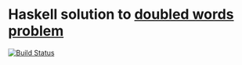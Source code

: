 # Haskell solution to [doubled words problem](http://programmingpraxis.com/2015/10/13/double-double-words/)

[![Build Status](https://travis-ci.org/FranklinChen/doubled-words-haskell.png)](https://travis-ci.org/FranklinChen/doubled-words-haskell)
